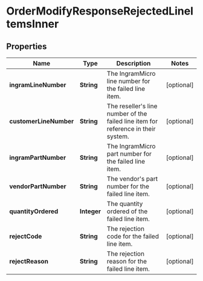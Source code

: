 

# OrderModifyResponseRejectedLineItemsInner


## Properties

| Name | Type | Description | Notes |
|------------ | ------------- | ------------- | -------------|
|**ingramLineNumber** | **String** | The IngramMicro line number for the failed line item. |  [optional] |
|**customerLineNumber** | **String** | The reseller&#39;s line number of the failed line item for reference in their system. |  [optional] |
|**ingramPartNumber** | **String** | The IngramMicro part number for the failed line item. |  [optional] |
|**vendorPartNumber** | **String** | The vendor&#39;s part number for the failed line item. |  [optional] |
|**quantityOrdered** | **Integer** | The quantity ordered of the failed line item. |  [optional] |
|**rejectCode** | **String** | The rejection code for the failed line item. |  [optional] |
|**rejectReason** | **String** | The rejection reason for the failed line item. |  [optional] |




